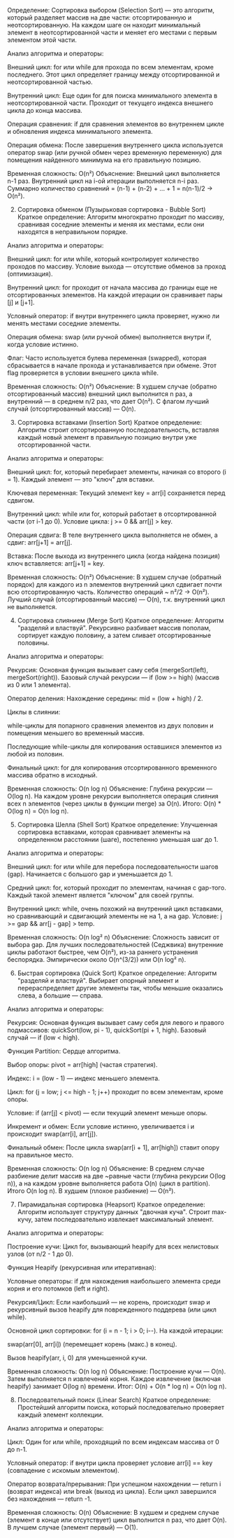 Определение:
Сортировка выбором (Selection Sort) — это алгоритм, который разделяет массив на две части: отсортированную и неотсортированную. На каждом шаге он находит минимальный элемент в неотсортированной части и меняет его местами с первым элементом этой части.

Анализ алгоритма и операторы:

Внешний цикл: for или while для прохода по всем элементам, кроме последнего. Этот цикл определяет границу между отсортированной и неотсортированной частью.

Внутренний цикл: Еще один for для поиска минимального элемента в неотсортированной части. Проходит от текущего индекса внешнего цикла до конца массива.

Операция сравнения: if для сравнения элементов во внутреннем цикле и обновления индекса минимального элемента.

Операция обмена: После завершения внутреннего цикла используется оператор swap (или ручной обмен через временную переменную) для помещения найденного минимума на его правильную позицию.

Временная сложность: O(n²)
Объяснение: Внешний цикл выполняется n-1 раз. Внутренний цикл на i-ой итерации выполняется n-i раз. Суммарно количество сравнений = (n-1) + (n-2) + ... + 1 = n(n-1)/2 → O(n²).

2. Сортировка обменом (Пузырьковая сортировка - Bubble Sort)
Краткое определение: Алгоритм многократно проходит по массиву, сравнивая соседние элементы и меняя их местами, если они находятся в неправильном порядке.

Анализ алгоритма и операторы:

Внешний цикл: for или while, который контролирует количество проходов по массиву. Условие выхода — отсутствие обменов за проход (оптимизация).

Внутренний цикл: for проходит от начала массива до границы еще не отсортированных элементов. На каждой итерации он сравнивает пары [j] и [j+1].

Условный оператор: if внутри внутреннего цикла проверяет, нужно ли менять местами соседние элементы.

Операция обмена: swap (или ручной обмен) выполняется внутри if, когда условие истинно.

Флаг: Часто используется булева переменная (swapped), которая сбрасывается в начале прохода и устанавливается при обмене. Этот flag проверяется в условии внешнего цикла while.

Временная сложность: O(n²)
Объяснение: В худшем случае (обратно отсортированный массив) внешний цикл выполнится n раз, а внутренний — в среднем n/2 раз, что дает O(n²). С флагом лучший случай (отсортированный массив) — O(n).

3. Сортировка вставками (Insertion Sort)
Краткое определение: Алгоритм строит отсортированную последовательность, вставляя каждый новый элемент в правильную позицию внутри уже отсортированной части.

Анализ алгоритма и операторы:

Внешний цикл: for, который перебирает элементы, начиная со второго (i = 1). Каждый элемент — это "ключ" для вставки.

Ключевая переменная: Текущий элемент key = arr[i] сохраняется перед сдвигом.

Внутренний цикл: while или for, который работает в отсортированной части (от i-1 до 0). Условие цикла: j >= 0 && arr[j] > key.

Операция сдвига: В теле внутреннего цикла выполняется не обмен, а сдвиг: arr[j+1] = arr[j].

Вставка: После выхода из внутреннего цикла (когда найдена позиция) ключ вставляется: arr[j+1] = key.

Временная сложность: O(n²)
Объяснение: В худшем случае (обратный порядок) для каждого из n элементов внутренний цикл сдвигает почти всю отсортированную часть. Количество операций ~ n²/2 → O(n²). Лучший случай (отсортированный массив) — O(n), т.к. внутренний цикл не выполняется.

4. Сортировка слиянием (Merge Sort)
Краткое определение: Алгоритм "разделяй и властвуй". Рекурсивно разбивает массив пополам, сортирует каждую половину, а затем сливает отсортированные половины.

Анализ алгоритма и операторы:

Рекурсия: Основная функция вызывает саму себя (mergeSort(left), mergeSort(right)). Базовый случай рекурсии — if (low >= high) (массив из 0 или 1 элемента).

Оператор деления: Нахождение середины: mid = (low + high) / 2.

Циклы в слиянии:

while-циклы для попарного сравнения элементов из двух половин и помещения меньшего во временный массив.

Последующие while-циклы для копирования оставшихся элементов из любой из половин.

Финальный цикл: for для копирования отсортированного временного массива обратно в исходный.

Временная сложность: O(n log n)
Объяснение: Глубина рекурсии — O(log n). На каждом уровне рекурсии выполняется операция слияния всех n элементов (через циклы в функции merge) за O(n). Итого: O(n) * O(log n) = O(n log n).

5. Сортировка Шелла (Shell Sort)
Краткое определение: Улучшенная сортировка вставками, которая сравнивает элементы на определенном расстоянии (шаге), постепенно уменьшая шаг до 1.

Анализ алгоритма и операторы:

Внешний цикл: for или while для перебора последовательности шагов (gap). Начинается с большого gap и уменьшается до 1.

Средний цикл: for, который проходит по элементам, начиная с gap-того. Каждый такой элемент является "ключом" для своей группы.

Внутренний цикл: while, очень похожий на внутренний цикл вставками, но сравнивающий и сдвигающий элементы не на 1, а на gap. Условие: j >= gap && arr[j - gap] > temp.

Временная сложность: O(n log² n)
Объяснение: Сложность зависит от выбора gap. Для лучших последовательностей (Седжвика) внутренние циклы работают быстрее, чем O(n²), из-за раннего устранения беспорядка. Эмпирически около O(n^(3/2)) или O(n log² n).

6. Быстрая сортировка (Quick Sort)
Краткое определение: Алгоритм "разделяй и властвуй". Выбирает опорный элемент и перераспределяет другие элементы так, чтобы меньшие оказались слева, а большие — справа.

Анализ алгоритма и операторы:

Рекурсия: Основная функция вызывает саму себя для левого и правого подмассивов: quickSort(low, pi - 1), quickSort(pi + 1, high). Базовый случай — if (low < high).

Функция Partition: Сердце алгоритма.

Выбор опоры: pivot = arr[high] (частая стратегия).

Индекс: i = (low - 1) — индекс меньшего элемента.

Цикл: for (j = low; j <= high - 1; j++) проходит по всем элементам, кроме опоры.

Условие: if (arr[j] < pivot) — если текущий элемент меньше опоры.

Инкремент и обмен: Если условие истинно, увеличивается i и происходит swap(arr[i], arr[j]).

Финальный обмен: После цикла swap(arr[i + 1], arr[high]) ставит опору на правильное место.

Временная сложность: O(n log n)
Объяснение: В среднем случае разбиение делит массив на две ~равные части (глубина рекурсии O(log n)), а на каждом уровне выполняется работа O(n) (цикл в partition). Итого O(n log n). В худшем (плохое разбиение) — O(n²).

7. Пирамидальная сортировка (Heapsort)
Краткое определение: Алгоритм использует структуру данных "двочная куча". Строит max-кучу, затем последовательно извлекает максимальный элемент.

Анализ алгоритма и операторы:

Построение кучи: Цикл for, вызывающий heapify для всех нелистовых узлов (от n/2 - 1 до 0).

Функция Heapify (рекурсивная или итеративная):

Условные операторы: if для нахождения наибольшего элемента среди корня и его потомков (left и right).

Рекурсия/Цикл: Если наибольший — не корень, происходит swap и рекурсивный вызов heapify для поврежденного поддерева (или цикл while).

Основной цикл сортировки: for (i = n - 1; i > 0; i--). На каждой итерации:

swap(arr[0], arr[i]) (перемещает корень (макс.) в конец).

Вызов heapify(arr, i, 0) для уменьшенной кучи.

Временная сложность: O(n log n)
Объяснение: Построение кучи — O(n). Затем выполняется n извлечений корня. Каждое извлечение (включая heapify) занимает O(log n) времени. Итог: O(n) + O(n * log n) = O(n log n).

8. Последовательный поиск (Linear Search)
Краткое определение: Простейший алгоритм поиска, который последовательно проверяет каждый элемент коллекции.

Анализ алгоритма и операторы:

Цикл: Один for или while, проходящий по всем индексам массива от 0 до n-1.

Условный оператор: if внутри цикла проверяет условие arr[i] == key (совпадение с искомым элементом).

Оператор возврата/прерывания: При успешном нахождении — return i (возврат индекса) или break (выход из цикла). Если цикл завершился без нахождения — return -1.

Временная сложность: O(n)
Объяснение: В худшем и среднем случае (элемент в конце или отсутствует) цикл выполнится n раз, что дает O(n). В лучшем случае (элемент первый) — O(1).
